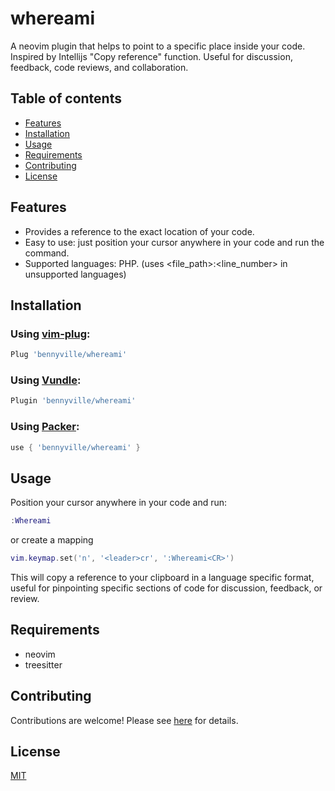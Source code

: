 # whereami

A neovim plugin that helps to point to a specific place inside your code. Inspired by Intellijs "Copy reference" function. Useful for discussion, feedback, code reviews, and collaboration.

## Table of contents

  - [Features](#features)
  - [Installation](#installation)
  - [Usage](#usage)
  - [Requirements](#requirements)
  - [Contributing](#contributing)
  - [License](#license)

## Features

- Provides a reference to the exact location of your code.
- Easy to use: just position your cursor anywhere in your code and run the command.
- Supported languages: PHP. (uses <file_path>:<line_number> in unsupported languages)

## Installation

### Using [vim-plug](https://github.com/junegunn/vim-plug):

```lua
Plug 'bennyville/whereami'
```

### Using [Vundle](https://github.com/VundleVim/Vundle.vim):

```lua
Plugin 'bennyville/whereami'
```

### Using [Packer](https://github.com/wbthomason/packer.nvim):

```lua
use { 'bennyville/whereami' }
```

## Usage

Position your cursor anywhere in your code and run:

```lua
:Whereami
```

or create a mapping

```lua
vim.keymap.set('n', '<leader>cr', ':Whereami<CR>')
```

This will copy a reference to your clipboard in a language specific format, useful for pinpointing specific sections of code for discussion, feedback, or review.

## Requirements

- neovim
- treesitter

## Contributing

Contributions are welcome! Please see [here](CONTRIBUTING.md) for details.

## License

[MIT](LICENSE)

